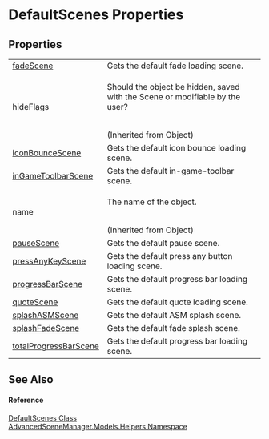 # DefaultScenes Properties




## Properties
<table>
<tr>
<td><a href="P_AdvancedSceneManager_Models_Helpers_DefaultScenes_fadeScene.md">fadeScene</a></td>
<td>Gets the default fade loading scene.</td></tr>
<tr>
<td>hideFlags</td>
<td><p>Should the object be hidden, saved with the Scene or modifiable by the user?</p><br />(Inherited from Object)</td></tr>
<tr>
<td><a href="P_AdvancedSceneManager_Models_Helpers_DefaultScenes_iconBounceScene.md">iconBounceScene</a></td>
<td>Gets the default icon bounce loading scene.</td></tr>
<tr>
<td><a href="P_AdvancedSceneManager_Models_Helpers_DefaultScenes_inGameToolbarScene.md">inGameToolbarScene</a></td>
<td>Gets the default in-game-toolbar scene.</td></tr>
<tr>
<td>name</td>
<td><p>The name of the object.</p><br />(Inherited from Object)</td></tr>
<tr>
<td><a href="P_AdvancedSceneManager_Models_Helpers_DefaultScenes_pauseScene.md">pauseScene</a></td>
<td>Gets the default pause scene.</td></tr>
<tr>
<td><a href="P_AdvancedSceneManager_Models_Helpers_DefaultScenes_pressAnyKeyScene.md">pressAnyKeyScene</a></td>
<td>Gets the default press any button loading scene.</td></tr>
<tr>
<td><a href="P_AdvancedSceneManager_Models_Helpers_DefaultScenes_progressBarScene.md">progressBarScene</a></td>
<td>Gets the default progress bar loading scene.</td></tr>
<tr>
<td><a href="P_AdvancedSceneManager_Models_Helpers_DefaultScenes_quoteScene.md">quoteScene</a></td>
<td>Gets the default quote loading scene.</td></tr>
<tr>
<td><a href="P_AdvancedSceneManager_Models_Helpers_DefaultScenes_splashASMScene.md">splashASMScene</a></td>
<td>Gets the default ASM splash scene.</td></tr>
<tr>
<td><a href="P_AdvancedSceneManager_Models_Helpers_DefaultScenes_splashFadeScene.md">splashFadeScene</a></td>
<td>Gets the default fade splash scene.</td></tr>
<tr>
<td><a href="P_AdvancedSceneManager_Models_Helpers_DefaultScenes_totalProgressBarScene.md">totalProgressBarScene</a></td>
<td>Gets the default progress bar loading scene.</td></tr>
</table>

## See Also


#### Reference
<a href="T_AdvancedSceneManager_Models_Helpers_DefaultScenes.md">DefaultScenes Class</a>  
<a href="N_AdvancedSceneManager_Models_Helpers.md">AdvancedSceneManager.Models.Helpers Namespace</a>  
